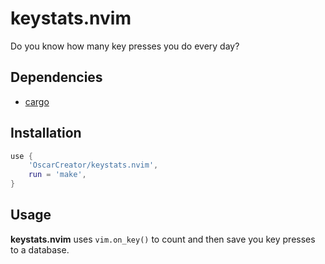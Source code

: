 # keystats.nvim
Do you know how many key presses you do every day?

## Dependencies

- [cargo](https://www.rust-lang.org/tools/install)

## Installation

```lua
use {
    'OscarCreator/keystats.nvim',
    run = 'make',
}
```

## Usage

**keystats.nvim** uses `vim.on_key()` to count and then save you key presses to
a database.
